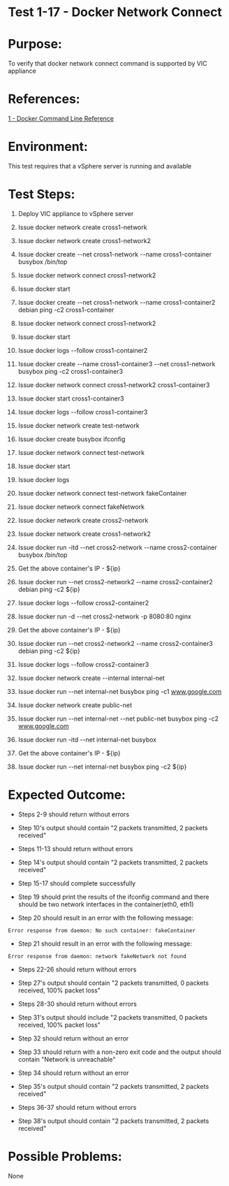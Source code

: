 Test 1-17 - Docker Network Connect
=======

# Purpose:
To verify that docker network connect command is supported by VIC appliance

# References:
[1 - Docker Command Line Reference](https://docs.docker.com/engine/reference/commandline/network_connect/)

# Environment:
This test requires that a vSphere server is running and available

# Test Steps:
1. Deploy VIC appliance to vSphere server

2. Issue docker network create cross1-network
3. Issue docker network create cross1-network2
4. Issue docker create --net cross1-network --name cross1-container busybox /bin/top
5. Issue docker network connect cross1-network2 <containerID>
6. Issue docker start <containerID>
7. Issue docker create --net cross1-network --name cross1-container2 debian ping -c2 cross1-container
8. Issue docker network connect cross1-network2 <containerID>
9. Issue docker start <containerID>
10. Issue docker logs --follow cross1-container2
11. Issue docker create --name cross1-container3 --net cross1-network busybox ping -c2 cross1-container3
12. Issue docker network connect cross1-network2 cross1-container3
13. Issue docker start cross1-container3
14. Issue docker logs --follow cross1-container3

15. Issue docker network create test-network
16. Issue docker create busybox ifconfig
17. Issue docker network connect test-network <containerID>
18. Issue docker start <containerID>
19. Issue docker logs <containerID>
20. Issue docker network connect test-network fakeContainer
21. Issue docker network connect fakeNetwork <containerID>

22. Issue docker network create cross2-network
23. Issue docker network create cross1-network2
24. Issue docker run -itd --net cross2-network --name cross2-container busybox /bin/top
25. Get the above container's IP - ${ip}
26. Issue docker run --net cross2-network2 --name cross2-container2 debian ping -c2 ${ip}
27. Issue docker logs --follow cross2-container2
28. Issue docker run -d --net cross2-network -p 8080:80 nginx
29. Get the above container's IP - ${ip}
30. Issue docker run --net cross2-network2 --name cross2-container3 debian ping -c2 ${ip}
31. Issue docker logs --follow cross2-container3

32. Issue docker network create --internal internal-net
33. Issue docker run --net internal-net busybox ping -c1 www.google.com
34. Issue docker network create public-net
35. Issue docker run --net internal-net --net public-net busybox ping -c2 www.google.com
36. Issue docker run -itd --net internal-net busybox
37. Get the above container's IP - ${ip}
38. Issue docker run --net internal-net busybox ping -c2 ${ip}

# Expected Outcome:
* Steps 2-9 should return without errors
* Step 10's output should contain "2 packets transmitted, 2 packets received"
* Steps 11-13 should return without errors
* Step 14's output should contain "2 packets transmitted, 2 packets received"

* Step 15-17 should complete successfully
* Step 19 should print the results of the ifconfig command and there should be two network interfaces in the container(eth0, eth1)
* Step 20 should result in an error with the following message:
```
Error response from daemon: No such container: fakeContainer
```
* Step 21 should result in an error with the following message:
```
Error response from daemon: network fakeNetwork not found
```

* Steps 22-26 should return without errors
* Step 27's output should contain "2 packets transmitted, 0 packets received, 100% packet loss"
* Steps 28-30 should return without errors
* Step 31's output should include "2 packets transmitted, 0 packets received, 100% packet loss"

* Step 32 should return without an error
* Step 33 should return with a non-zero exit code and the output should contain "Network is unreachable"
* Step 34 should return without an error
* Step 35's output should contain "2 packets transmitted, 2 packets received"
* Steps 36-37 should return without errors
* Step 38's output should contain "2 packets transmitted, 2 packets received"

# Possible Problems:
None